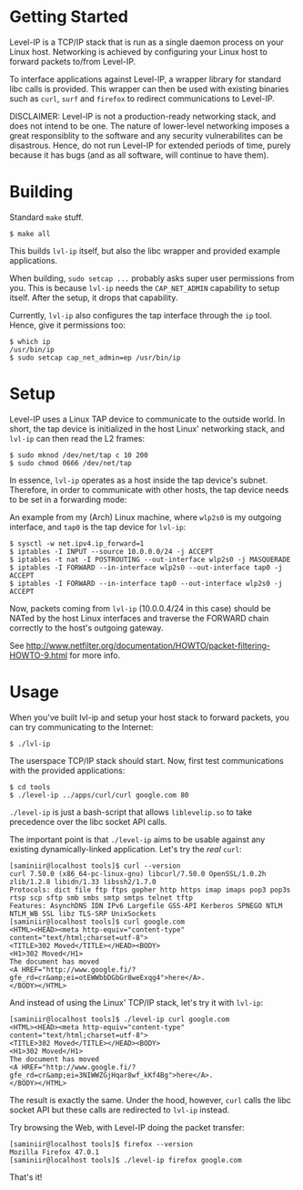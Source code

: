 # Getting Started

Level-IP is a TCP/IP stack that is run as a single daemon process on your Linux host. Networking is achieved by configuring your Linux host to forward packets to/from Level-IP.

To interface applications against Level-IP, a wrapper library for standard libc calls is provided. This wrapper can then be used with existing binaries such as `curl`, `surf` and `firefox` to redirect communications to Level-IP.

DISCLAIMER: Level-IP is not a production-ready networking stack, and does not intend to be one. The nature of lower-level networking imposes a great responsiblity to the software and any security vulnerabilites can be disastrous. Hence, do not run Level-IP for extended periods of time, purely because it has bugs (and as all software, will continue to have them).

# Building

Standard `make` stuff.

    $ make all

This builds `lvl-ip` itself, but also the libc wrapper and provided example applications.

When building, `sudo setcap ...` probably asks super user permissions from you. This is because `lvl-ip` needs the `CAP_NET_ADMIN` capability to setup itself. After the setup, it drops that capability.

Currently, `lvl-ip` also configures the tap interface through the `ip` tool. Hence, give it permissions too:

    $ which ip
    /usr/bin/ip
    $ sudo setcap cap_net_admin=ep /usr/bin/ip

# Setup

Level-IP uses a Linux TAP device to communicate to the outside world. In short, the tap device is initialized in the host Linux' networking stack, and `lvl-ip` can then read the L2 frames:

    $ sudo mknod /dev/net/tap c 10 200
    $ sudo chmod 0666 /dev/net/tap

In essence, `lvl-ip` operates as a host inside the tap device's subnet. Therefore, in order to communicate with other hosts, the tap device needs to be set in a forwarding mode:

An example from my (Arch) Linux machine, where `wlp2s0` is my outgoing interface, and `tap0` is the tap device for `lvl-ip`:

    $ sysctl -w net.ipv4.ip_forward=1
    $ iptables -I INPUT --source 10.0.0.0/24 -j ACCEPT
    $ iptables -t nat -I POSTROUTING --out-interface wlp2s0 -j MASQUERADE
    $ iptables -I FORWARD --in-interface wlp2s0 --out-interface tap0 -j ACCEPT
    $ iptables -I FORWARD --in-interface tap0 --out-interface wlp2s0 -j ACCEPT

Now, packets coming from `lvl-ip` (10.0.0.4/24 in this case) should be NATed by the host Linux interfaces and traverse the FORWARD chain correctly to the host's outgoing gateway.

See http://www.netfilter.org/documentation/HOWTO/packet-filtering-HOWTO-9.html for more info.

# Usage

When you've built lvl-ip and setup your host stack to forward packets, you can try communicating to the Internet:

    $ ./lvl-ip

The userspace TCP/IP stack should start. Now, first test communications with the provided applications:

    $ cd tools
    $ ./level-ip ../apps/curl/curl google.com 80

`./level-ip` is just a bash-script that allows `liblevelip.so` to take precedence over the libc socket API calls. 

The important point is that `./level-ip` aims to be usable against any existing dynamically-linked application. Let's try the _real_ `curl`:

    [saminiir@localhost tools]$ curl --version
    curl 7.50.0 (x86_64-pc-linux-gnu) libcurl/7.50.0 OpenSSL/1.0.2h zlib/1.2.8 libidn/1.33 libssh2/1.7.0
    Protocols: dict file ftp ftps gopher http https imap imaps pop3 pop3s rtsp scp sftp smb smbs smtp smtps telnet tftp
    Features: AsynchDNS IDN IPv6 Largefile GSS-API Kerberos SPNEGO NTLM NTLM_WB SSL libz TLS-SRP UnixSockets
    [saminiir@localhost tools]$ curl google.com
    <HTML><HEAD><meta http-equiv="content-type" content="text/html;charset=utf-8">
    <TITLE>302 Moved</TITLE></HEAD><BODY>
    <H1>302 Moved</H1>
    The document has moved
    <A HREF="http://www.google.fi/?gfe_rd=cr&amp;ei=otEWWbbDGbGr8weExqg4">here</A>.
    </BODY></HTML>

And instead of using the Linux' TCP/IP stack, let's try it with `lvl-ip`:

    [saminiir@localhost tools]$ ./level-ip curl google.com
    <HTML><HEAD><meta http-equiv="content-type" content="text/html;charset=utf-8">
    <TITLE>302 Moved</TITLE></HEAD><BODY>
    <H1>302 Moved</H1>
    The document has moved
    <A HREF="http://www.google.fi/?gfe_rd=cr&amp;ei=3NIWWZGjHqar8wf_kKf4Bg">here</A>.
    </BODY></HTML>

The result is exactly the same. Under the hood, however, `curl` calls the libc socket API but these calls are redirected to `lvl-ip` instead.

Try browsing the Web, with Level-IP doing the packet transfer:

    [saminiir@localhost tools]$ firefox --version
    Mozilla Firefox 47.0.1
    [saminiir@localhost tools]$ ./level-ip firefox google.com

That's it!
